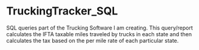 # TruckingTracker_SQL
SQL queries part of the Trucking Software I am creating.
This query/report calculates the IFTA taxable miles traveled by trucks in each state and then calculates the tax based on the per mile rate of each particular state.
